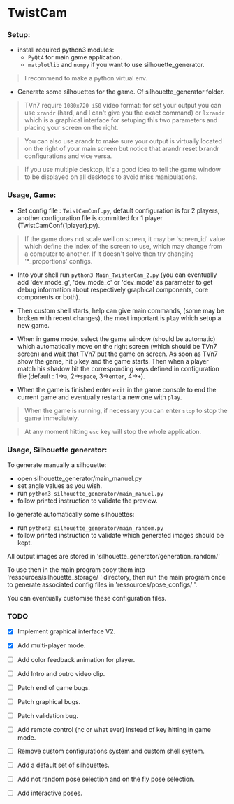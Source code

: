 TwistCam
=====================

### Setup:

- install required python3 modules: <br>
  - `PyQt4` for main game application. <br>
  - `matplotlib` and `numpy` if you want to use silhouette_generator.  

> I recommend to make a python virtual env.

- Generate some silhouettes for the game. Cf silhouette_generator folder.

> TVn7 require `1080x720 i50` video format: for set your output 
you can use `xrandr` (hard, and I can't give you the exact command) 
or `lxrandr` which is a graphical interface for setuping this two 
parameters and placing your screen on the right.

> You can also use arandr  to make sure your output is virtually located 
on the right of your main screen but notice that arandr reset lxrandr 
configurations and vice versa.

> If you use multiple desktop, it's a good idea to tell the game window 
to be displayed on all desktops to avoid miss manipulations.

### Usage, Game:

- Set config file : `TwistCamConf.py`, default configuration is for 2 players, 
another configuration file is committed for 1 player (TwistCamConf(1player).py).

> If the game does not scale well on screen, it may be 'screen_id' value which 
define the index of the screen to use, which may change from a computer to another. 
If it doesn't solve then try changing '*_proportions' configs.

- Into your shell run `python3 Main_TwisterCam_2.py` 
(you can eventually add 'dev_mode_g', 'dev_mode_c' or 'dev_mode' as 
parameter to get debug information about respectively graphical 
components, core components or both).

- Then custom shell starts, help can give main commands, (some may be broken 
with recent changes), the most important is `play` which setup a new game.

- When in game mode, select the game window (should be automatic) which 
automatically move on the right screen (which should be TVn7 screen) and 
wait that TVn7 put the game on screen. As soon as TVn7 show the game, 
hit `p` key and the game starts. Then when a player match his shadow hit 
the corresponding keys defined in configuration file (default : 1->`a`, 
2->`space`, 3->`enter`, 4->`+`).

- When the game is finished enter `exit` in the game console to end 
the current game and eventually restart a new one with `play`.

> When the game is running, if necessary you can enter `stop` to 
stop the game immediately.

> At any moment hitting `esc` key will stop the whole application.

### Usage, Silhouette generator:

To generate manually a silhouette:

- open silhouette_generator/main_manuel.py
- set angle values as you wish.
- run `python3 silhouette_generator/main_manuel.py`
- follow printed instruction to validate the preview.

To generate automatically some silhouettes:

- run `python3 silhouette_generator/main_random.py`
- follow printed instruction to validate which generated images 
should be kept.

All output images are stored in 'silhouette_generator/generation_random/'

To use then in the main program copy them into 'ressources/silhouette_storage/ ' 
directory, then run the main program once to generate associated 
config files in 'ressources/pose_configs/ '. 

You can eventually customise these configuration files. 

### TODO

- [X] Implement graphical interface V2.

- [X] Add multi-player mode.

- [ ] Add color feedback animation for player.

- [ ] Add Intro and outro video clip.

- [ ] Patch end of game bugs.

- [ ] Patch graphical bugs.

- [ ] Patch validation bug.

- [ ] Add remote control (nc or what ever) instead of key hitting in 
game mode.

- [ ] Remove custom configurations system and custom shell system.

- [ ] Add a default set of silhouettes.

- [ ] Add not random pose selection and on the fly pose selection.

- [ ] Add interactive poses.
